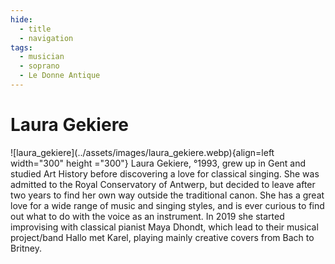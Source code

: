 ```yaml
---
hide:
  - title
  - navigation
tags: 
  - musician
  - soprano
  - Le Donne Antique  
---
```


# Laura Gekiere

<div class="grid" markdown>
![laura_gekiere](../assets/images/laura_gekiere.webp){align=left width="300" height ="300"}
Laura Gekiere, °1993, grew up in Gent and studied Art History before discovering a love for classical singing. She was admitted to the Royal Conservatory of Antwerp, but decided to leave after two years to find her own way outside the traditional canon. She has a great love for a wide range of music and singing styles, and is ever curious to find out what to do with the voice as an instrument. In 2019 she started improvising with classical pianist Maya Dhondt, which lead to their musical project/band Hallo met Karel, playing mainly creative covers from Bach to Britney.

</div> 


